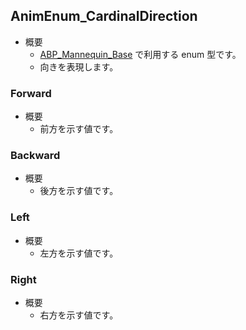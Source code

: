 ## AnimEnum_CardinalDirection

* 概要
	* [ABP_Mannequin_Base] で利用する enum 型です。
	* 向きを表現します。

### Forward

* 概要
	* 前方を示す値です。

### Backward

* 概要
	* 後方を示す値です。

### Left

* 概要
	* 左方を示す値です。

### Right

* 概要
	* 右方を示す値です。



<!--- ページ内のリンク --->

<!--- 自前の画像へのリンク --->

<!--- generated --->
[ABP_Mannequin_Base]: ../../Lyra/ABP/ABP_Mannequin_Base.md#abpmannequinbase
